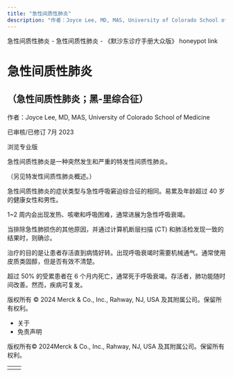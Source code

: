 ```yaml
---
title: "急性间质性肺炎"
description: "作者：Joyce Lee, MD, MAS, University of Colorado School of Medicine"
---
```


﻿急性间质性肺炎 \- 急性间质性肺炎 \- 《默沙东诊疗手册大众版》 honeypot link

# 急性间质性肺炎

## （急性间质性肺炎；黑-里综合征）

作者：Joyce Lee, MD, MAS, University of Colorado School of Medicine

已审核/已修订 7月 2023

浏览专业版

急性间质性肺炎是一种突然发生和严重的特发性间质性肺炎。

（另见特发性间质性肺炎概述。）

急性间质性肺炎的症状类型与急性呼吸窘迫综合征的相同。易累及年龄超过 40 岁的健康女性和男性。

1~2 周内会出现发热、咳嗽和呼吸困难，通常进展为急性呼吸衰竭。

当排除急性肺损伤的其他原因，并通过计算机断层扫描 (CT) 和肺活检发现一致的结果时，则确诊。

治疗的目的是让患者存活直到病情好转。出现呼吸衰竭时需要机械通气。通常使用皮质类固醇，但是否有效不清楚。

超过 50% 的受累患者在 6 个月内死亡，通常死于呼吸衰竭。存活者，肺功能随时间改善。然而，疾病可复发。



版权所有 © 2024
Merck & Co., Inc., Rahway, NJ, USA 及其附属公司。保留所有权利。

- 关于
- 免责声明

版权所有© 2024Merck & Co., Inc., Rahway, NJ, USA 及其附属公司。保留所有权利。

|     |     |
| --- | --- |
|  |  |